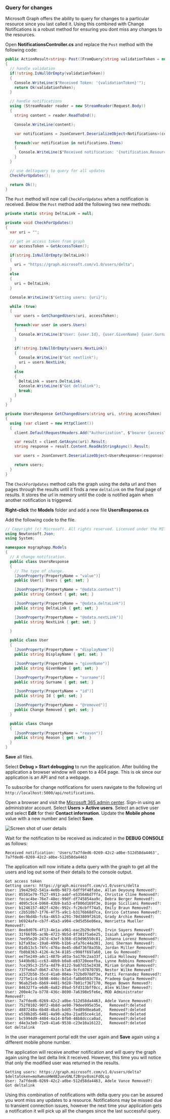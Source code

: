 <!-- markdownlint-disable MD002 MD041 -->

### Query for changes

Microsoft Graph offers the ability to query for changes to a particular resource since you last called it. Using this combined with Change Notifications is a robust method for ensuring you dont miss any changes to the resources.

Open **NotificationsController.cs** and replace the `Post` method with the following code:

```csharp
public ActionResult<string> Post([FromQuery]string validationToken = null)
{
  // handle validation
  if(!string.IsNullOrEmpty(validationToken))
  {
    Console.WriteLine($"Received Token: '{validationToken}'");
    return Ok(validationToken);
  }

  // handle notifications
  using (StreamReader reader = new StreamReader(Request.Body))
  {
    string content = reader.ReadToEnd();

    Console.WriteLine(content);

    var notifications = JsonConvert.DeserializeObject<Notifications>(content);

    foreach(var notification in notifications.Items)
    {
      Console.WriteLine($"Received notification: '{notification.Resource}', {notification.ResourceData?.Id}");
    }
  }

  // use deltaquery to query for all updates
  CheckForUpdates();

  return Ok();
}
```

The `Post` method will now call `CheckForUpdates` when a notification is received. Below the `Post` method add the following two new methods:

```csharp
private static string DeltaLink = null;

private void CheckForUpdates()
{
  var uri = "";

  // get an access token from graph
  var accessToken = GetAccessToken();

  if(string.IsNullOrEmpty(DeltaLink))
  {
    uri = "https://graph.microsoft.com/v1.0/users/delta";
  }
  else
  {
    uri = DeltaLink;
  }

  Console.WriteLine($"Getting users: {uri}");

  while (true)
  {
    var users = GetChangedUsers(uri, accessToken);

    foreach(var user in users.Users)
    {
      Console.WriteLine($"User: {user.Id}, {user.GivenName} {user.Surname} Removed?:{user.Removed?.Reason}");
    }

    if(!string.IsNullOrEmpty(users.NextLink))
    {
      Console.WriteLine($"Got nextlink");
      uri = users.NextLink;
    }
    else
    {
      DeltaLink = users.DeltaLink;
      Console.WriteLine($"Got deltalink");
      break;
    }
  }
}

private UsersResponse GetChangedUsers(string uri, string accessToken)
{
  using (var client = new HttpClient())
  {
    client.DefaultRequestHeaders.Add("Authorization", $"bearer {accessToken}");

    var result = client.GetAsync(uri).Result;
    string response = result.Content.ReadAsStringAsync().Result;

    var users = JsonConvert.DeserializeObject<UsersResponse>(response);

    return users;
  }
}
```

The `CheckForUpdates` method calls the graph using the delta url and then pages through the results until it finds a new `deltalink` on the final page of results. It stores the url in memory until the code is notified again when another notification is triggered.

**Right-click** the **Models** folder and add a new file **UsersResponse.cs**

Add the following code to the file.

```csharp
// Copyright (c) Microsoft. All rights reserved. Licensed under the MIT license. See LICENSE in the project root for license information.
using Newtonsoft.Json;
using System;

namespace msgraphapp.Models
{
  // A change notification.
  public class UsersResponse
  {
    // The type of change.
    [JsonProperty(PropertyName = "value")]
    public User[] Users { get; set; }

    [JsonProperty(PropertyName = "@odata.context")]
    public string Context { get; set; }

    [JsonProperty(PropertyName = "@odata.deltaLink")]
    public string DeltaLink { get; set; }

    [JsonProperty(PropertyName = "@odata.nextLink")]
    public string NextLink { get; set; }

  }

  public class User
  {
    [JsonProperty(PropertyName = "displayName")]
    public string DisplayName { get; set; }

    [JsonProperty(PropertyName = "givenName")]
    public string GivenName { get; set; }

    [JsonProperty(PropertyName = "surname")]
    public string Surname { get; set; }

    [JsonProperty(PropertyName = "id")]
    public string Id { get; set; }

    [JsonProperty(PropertyName = "@removed")]
    public Change Removed { get; set; }
  }

  public class Change
  {
    [JsonProperty(PropertyName = "reason")]
    public string Reason { get; set; }
  }
}
```

**Save** all files.

Select **Debug > Start debugging** to run the application. After building the application a browser window will open to a 404 page. This is ok since our application is an API and not a webpage.

To subscribe for change notifications for users navigate to the following url `http://localhost:5000/api/notifications`.

Open a browser and visit the [Microsoft 365 admin center](https://admin.microsoft.com/AdminPortal). Sign-in using an administrator account. Select **Users > Active users**. Select an active user and select **Edit** for their **Contact information**. Update the **Mobile phone** value with a new number and Select **Save**.

![Screen shot of user details](./images/10.png)

Wait for the notification to be received as indicated in the **DEBUG CONSOLE** as follows:

```shell
Received notification: 'Users/7a7fded6-0269-42c2-a0be-512d58da4463', 7a7fded6-0269-42c2-a0be-512d58da4463
```

The application will now initiate a delta query with the graph to get all the users and log out some of their details to the console output.

```shell
Got access token
Getting users: https://graph.microsoft.com/v1.0/users/delta
User: 19e429d2-541a-4e0b-9873-6dff9f48fabe, Allan Deyoung Removed?:
User: 05501e79-f527-4913-aabf-e535646d7ffa, Christie Cline Removed?:
User: fecac4be-76e7-48ec-99df-df745854aa9c, Debra Berger Removed?:
User: 4095c5c4-b960-43b9-ba53-ef806d169f3e, Diego Siciliani Removed?:
User: b1246157-482f-420c-992c-fc26cbff74a5, Emily Braun Removed?:
User: c2b510b7-1f76-4f75-a9c1-b3176b68d7ca, Enrico Cattaneo Removed?:
User: 6ec9bd4b-fc6a-4653-a291-70d3809f2610, Grady Archie Removed?:
User: b6924afe-cb7f-45a3-a904-c9d5d56e06ea, Henrietta Mueller Removed?:
User: 0ee8d076-4f13-4e1a-a961-eac2b29c0ef6, Irvin Sayers Removed?:
User: 31f66f05-ac9b-4723-9b5d-8f381f5a6e25, Isaiah Langer Removed?:
User: 7ee95e20-247d-43ef-b368-d19d96550c81, Johanna Lorenz Removed?:
User: b2fa93ac-19a0-499b-b1b6-afa76c44a301, Joni Sherman Removed?:
User: 01db13c5-74fc-470a-8e45-d6d736f8a35b, Jordan Miller Removed?:
User: fb0b8363-4126-4c34-8185-c998ff697a60, Lee Gu Removed?:
User: ee75e249-a4c1-487b-a03a-5a170c2aa33f, Lidia Holloway Removed?:
User: 5449bd61-cc63-40b9-b0a8-e83720eeefba, Lynne Robbins Removed?:
User: 7ce295c3-25fa-4d79-8122-9a87d15e2438, Miriam Graham Removed?:
User: 737fe0a7-0b67-47dc-b7a6-9cfc07870705, Nestor Wilke Removed?:
User: a1572b58-35cd-41a0-804a-732bd978df3e, Patti Fernandez Removed?:
User: 7275e1c4-5698-446c-8d1d-fa8b0503c78a, Pradeep Gupta Removed?:
User: 96ab25eb-6b69-4481-9d28-7b01cf367170, Megan Bowen Removed?:
User: 846327fa-e6d6-4a82-89ad-5fd313bff0cc, Alex Wilber Removed?:
User: 200e4c7a-b778-436c-8690-7a6398e5fe6e, MOD Administrator Removed?:
User: 7a7fded6-0269-42c2-a0be-512d58da4463, Adele Vance Removed?:
User: 752f0102-90f2-4b8d-ae98-79dee995e35e,   Removed?:deleted
User: 4887248a-6b48-4ba5-bdd5-fed89d8ea6a0,   Removed?:deleted
User: e538b2d5-6481-4a90-a20a-21ad55ce4c1d,   Removed?:deleted
User: bc5994d9-4404-4a14-8fb0-46b8dccca0ad,   Removed?:deleted
User: d4e3a3e0-72e9-41a6-9538-c23e10a16122,   Removed?:deleted
Got deltalink
```

In the user management portal edit the user again and **Save** again using a different mobile phone number.

The application will receive another notification and will query the graph again using the last delta link it received. However, this time you will notice that only the modified user was returned in the results.

```shell
Getting users: https://graph.microsoft.com/v1.0/users/delta?$deltatoken=moXwmvoHW4B2uevGNLf2Brpv8smiFdOLsp
User: 7a7fded6-0269-42c2-a0be-512d58da4463, Adele Vance Removed?:
Got deltalink
```

Using this combination of notifications with delta query you can be assured you wont miss any updates to a resource. Notifications may be missed due to transient connection issues, however the next time your application gets a notification it will pick up all the changes since the last successful query.
